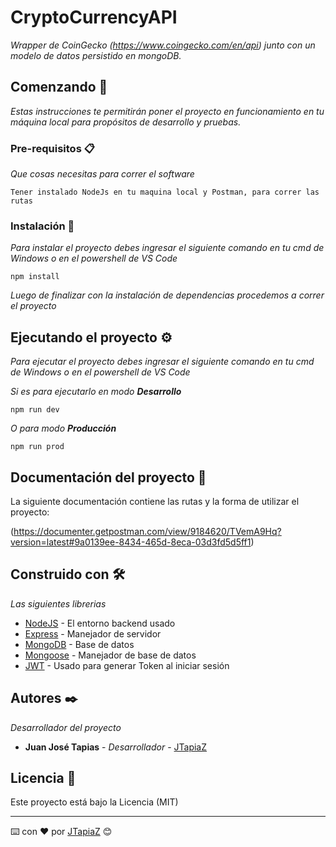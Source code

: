 # CryptoCurrencyAPI

_Wrapper de CoinGecko
(https://www.coingecko.com/en/api) junto con un modelo de datos persistido
en mongoDB._

## Comenzando 🚀

_Estas instrucciones te permitirán poner el proyecto en funcionamiento en tu máquina local para propósitos de desarrollo y pruebas._


### Pre-requisitos 📋

_Que cosas necesitas para correr el software_

```
Tener instalado NodeJs en tu maquina local y Postman, para correr las rutas
```

### Instalación 🔧

_Para instalar el proyecto debes ingresar el siguiente comando en tu cmd de Windows o en el powershell de VS Code_

```
npm install
```

_Luego de finalizar con la instalación de dependencias procedemos a correr el proyecto_

## Ejecutando el proyecto ⚙️

_Para ejecutar el proyecto debes ingresar el siguiente comando en tu cmd de Windows o en el powershell de VS Code_


_Si es para ejecutarlo en modo **Desarrollo**_


```
npm run dev 
```

_O para modo **Producción**_


```
npm run prod 
```

## Documentación del proyecto 📖

La siguiente documentación contiene las rutas y la forma de utilizar el proyecto: 


(https://documenter.getpostman.com/view/9184620/TVemA9Hq?version=latest#9a0139ee-8434-465d-8eca-03d3fd5d5ff1)


## Construido con 🛠️

_Las siguientes librerias_

* [NodeJS](https://nodejs.org/es/) - El entorno backend usado
* [Express](https://expressjs.com/es/) - Manejador de servidor
* [MongoDB](https://www.mongodb.com/es) - Base de datos
* [Mongoose](https://mongoosejs.com/) - Manejador de base de datos
* [JWT](https://jwt.io/) - Usado para generar Token al iniciar sesión


## Autores ✒️

_Desarrollador del proyecto_

* **Juan José Tapias** - *Desarrollador* - [JTapiaZ](https://github.com/JTapiaZ)


## Licencia 📄

Este proyecto está bajo la Licencia (MIT)


---
⌨️ con ❤️ por [JTapiaZ](https://github.com/JTapiaZ) 😊

